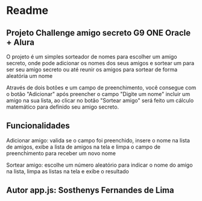 <h1>Readme</h1>
<h2>Projeto Challenge amigo secreto G9 ONE Oracle + Alura</h2>
<p>O projeto é um simples sorteador de nomes para escolher um amigo secreto, onde pode adicionar os nomes dos seus amigos e sortear um para ser seu amigo secreto ou até reunir os amigos para sortear de forma aleatória um nome</p>
<p>Através de dois botões e um campo de preenchimento, você consegue com o botão "Adicionar" após preencher o campo "Digite um nome" incluir um amigo na sua lista, ao clicar no botão "Sortear amigo" será feito um cálculo matemático para definido seu amigo secreto. </p>
<h2>Funcionalidades</h2>
<p>Adicionar amigo: valida se o campo foi preenchido, insere o nome na lista de amigos, exibe a lista de amigos na tela e limpa o campo de preenchimento para receber um novo nome</p>
<p>Sortear amigo: escolhe um número aleatório para indicar o nome do amigo na lista, limpa as listas na tela e exibe o resultado</p>
<h2>Autor app.js: Sosthenys Fernandes de Lima</h2>
